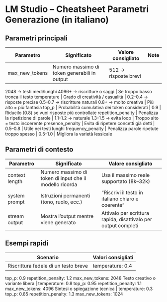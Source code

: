 # LM Studio – Cheatsheet Parametri Generazione (in italiano)

## Parametri principali

Parametro | Significato | Valore consigliato | Note
--- | --- | --- | ---
max_new_tokens | Numero massimo di token generabili in output | 512 → risposte brevi
2048 → testi medi/lunghi
4096+ → riscritture o saggi | Se troppo basso tronca il testo
temperature | Grado di creatività / casualità | 0.2–0.4 → risposte precise
0.5–0.7 → riscritture naturali
0.8+ → molto creativa | Più alto = più fantasia
top_p | Probabilità cumulativa dei token considerati | 0.9 | Riducilo (0.8) se vuoi risposte più controllate
repetition_penalty | Penalizza la ripetizione di parole | 1.1–1.2 → naturale
1.3–1.5 → evita loop | Troppo alto = testo incoerente
presence_penalty | Evita di ripetere concetti già detti | 0.5–0.8 | Utile nei testi lunghi
frequency_penalty | Penalizza parole ripetute troppo spesso | 0.5–1.0 | Migliora la varietà lessicale

## Parametri di contesto

Parametro | Significato | Valore consigliato
--- | --- | ---
context length | Numero massimo di token di input che il modello ricorda | Usa il massimo reale supportato (8k–32k)
system prompt | Istruzioni permanenti (tono, ruolo, ecc.) | “Riscrivi il testo in italiano chiaro e coerente”
stream output | Mostra l’output mentre viene generato | Attivalo per scrittura rapida, disattivalo per output completi

## Esempi rapidi

Scenario | Valori consigliati
--- | ---
Riscrittura fedele di un testo breve | temperature: 0.4
 top_p: 0.9
 repetition_penalty: 1.2
 max_new_tokens: 2048
Testo creativo o variante libera | temperature: 0.8
 top_p: 0.95
 repetition_penalty: 1.1
 max_new_tokens: 4096
Sintesi o spiegazione tecnica | temperature: 0.3
 top_p: 0.85
 repetition_penalty: 1.3
 max_new_tokens: 1024

